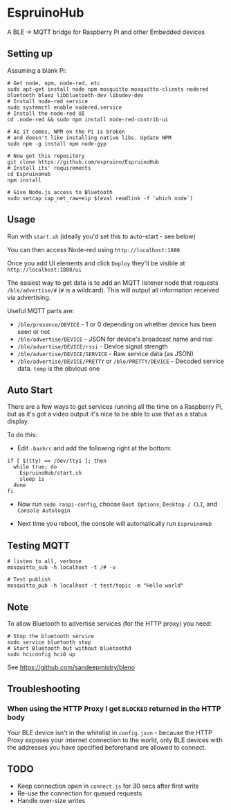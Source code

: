 EspruinoHub
===========

A BLE -> MQTT bridge for Raspberry Pi and other Embedded devices


Setting up
----------

Assuming a blank Pi:

```
# Get node, npm, node-red, etc
sudo apt-get install node npm mosquitto mosquitto-clients nodered bluetooth bluez libbluetooth-dev libudev-dev
# Install node-red service
sudo systemctl enable nodered.service
# Install the node-red UI
cd .node-red && sudo npm install node-red-contrib-ui

# As it comes, NPM on the Pi is broken
# and doesn't like installing native libs. Update NPM
sudo npm -g install npm node-gyp

# Now get this repository
git clone https://github.com/espruino/EspruinoHub
# Install its' requirements
cd EspruinoHub
npm install

# Give Node.js access to Bluetooth
sudo setcap cap_net_raw+eip $(eval readlink -f `which node`)
```


Usage
-----

Run with `start.sh` (ideally you'd set this to auto-start - see below)

You can then access Node-red using `http://localhost:1880`

Once you add UI elements and click `Deploy` they'll be visible at `http://localhost:1880/ui`

The easiest way to get data is to add an MQTT listener node that requests
`/ble/advertise/#` (`#` is a wildcard). This will output all information received
via advertising.

Useful MQTT parts are:

* `/ble/presence/DEVICE` - 1 or 0 depending on whether device has been seen or not
* `/ble/advertise/DEVICE` - JSON for device's broadcast name and rssi
* `/ble/advertise/DEVICE/rssi` - Device signal strength
* `/ble/advertise/DEVICE/SERVICE` - Raw service data (as JSON)
* `/ble/advertise/DEVICE/PRETTY` or `/ble/PRETTY/DEVICE` - Decoded service data. `temp` is the obvious one


Auto Start
----------

There are a few ways to get services running all the time on a Raspberry Pi, but
as it's got a video output it's nice to be able to use that as a status display.

To do this:

* Edit `.bashrc` and add the following right at the bottom:

```
if [ $(tty) == /dev/tty1 ]; then
  while true; do
    EspruinoHub/start.sh
    sleep 1s
  done
fi
```

* Now run `sudo raspi-config`, choose `Boot Options`, `Desktop / CLI`, and `Console Autologin`

* Next time you reboot, the console will automatically run `EspruinoHub`


Testing MQTT
------------

```
# listen to all, verbose
mosquitto_sub -h localhost -t /# -v

# Test publish
mosquitto_pub -h localhost -t test/topic -m "Hello world"
```


Note
----

To allow Bluetooth to advertise services (for the HTTP proxy) you need:

```
# Stop the bluetooth service
sudo service bluetooth stop
# Start Bluetooth but without bluetoothd
sudo hciconfig hci0 up
```

See https://github.com/sandeepmistry/bleno


Troubleshooting
---------------

### When using the HTTP Proxy I get `BLOCKED` returned in the HTTP body

Your BLE device isn't in the whitelist in `config.json` - because the HTTP Proxy
exposes your internet connection to the world, only BLE devices with the addresses
you have specified beforehand are allowed to connect.


TODO
----

* Keep connection open in `connect.js` for 30 secs after first write
* Re-use the connection for queued requests
* Handle over-size writes
